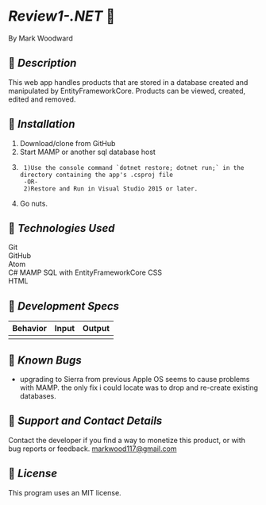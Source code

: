 # _Review1-.NET_  :office:
By Mark Woodward

## :small_red_triangle_down: _Description_  
This web app handles products that are stored in a database created and manipulated by EntityFrameworkCore. Products can be viewed, created, edited and removed.
## :small_red_triangle_down: _Installation_

1. Download/clone from GitHub
2. Start MAMP or another sql database host
3.      1)Use the console command `dotnet restore; dotnet run;` in the directory containing the app's .csproj file
        -OR-
        2)Restore and Run in Visual Studio 2015 or later.

4. Go nuts.

## :small_red_triangle_down: _Technologies Used_
Git  
GitHub  
Atom  
C#
MAMP
SQL with EntityFrameworkCore
CSS  
HTML  

## :small_red_triangle_down: _Development Specs_

|Behavior|Input|Output|
|---|:---:|---:|  
|   |     |    |

## :small_red_triangle_down: _Known Bugs_
* upgrading to Sierra from previous Apple OS seems to cause problems with MAMP. the only fix i could locate was to drop and re-create existing databases.

## :small_red_triangle_down: _Support and Contact Details_   
Contact the developer if you find a way to monetize this product, or with bug reports or feedback. <markwood117@gmail.com>  

## :small_red_triangle_down: _License_
This program uses an MIT license.
